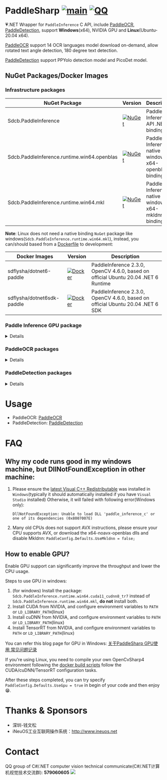 # PaddleSharp [![main](https://github.com/sdcb/PaddleSharp/actions/workflows/main.yml/badge.svg)](https://github.com/sdcb/PaddleSharp/actions/workflows/main.yml) [![QQ](https://img.shields.io/badge/QQ_Group-579060605-52B6EF?style=social&logo=tencent-qq&logoColor=000&logoWidth=20)](https://jq.qq.com/?_wv=1027&k=K4fBqpyQ)

💗.NET Wrapper for `PaddleInference` C API, include [PaddleOCR](./docs/ocr.md), [PaddleDetection](./docs/detection.md), support **Windows**(x64), NVIDIA GPU and **Linux**(Ubuntu-20.04 x64).

[PaddleOCR](./docs/ocr.md) support 14 OCR languages model download on-demand, allow rotated text angle detection, 180 degree text detection.

[PaddleDetection](./docs/detection.md) support PPYolo detection model and PicoDet model.

## NuGet Packages/Docker Images

### Infrastructure packages

| NuGet Package                               | Version                                                                                                                                                            | Description                                          |
| ------------------------------------------- | ------------------------------------------------------------------------------------------------------------------------------------------------------------------ | ---------------------------------------------------- |
| Sdcb.PaddleInference                        | [![NuGet](https://img.shields.io/nuget/v/Sdcb.PaddleInference.svg)](https://nuget.org/packages/Sdcb.PaddleInference)                                               | Paddle Inference C API .NET binding                  |
| Sdcb.PaddleInference.runtime.win64.openblas | [![NuGet](https://img.shields.io/nuget/v/Sdcb.PaddleInference.runtime.win64.openblas.svg)](https://nuget.org/packages/Sdcb.PaddleInference.runtime.win64.openblas) | Paddle Inference native windows-x64-openblas binding |
| Sdcb.PaddleInference.runtime.win64.mkl      | [![NuGet](https://img.shields.io/nuget/v/Sdcb.PaddleInference.runtime.win64.mkl.svg)](https://nuget.org/packages/Sdcb.PaddleInference.runtime.win64.mkl)           | Paddle Inference native windows-x64-mkldnn binding   |

**Note**: Linux does not need a native binding `NuGet` package like windows(`Sdcb.PaddleInference.runtime.win64.mkl`), instead, you can/should based from a [Dockerfile](https://hub.docker.com/r/sdflysha/dotnet6-focal-paddle2.2.2) to development:

| Docker Images              | Version                                                                                                                      | Description                                                                        |
| -------------------------- | ---------------------------------------------------------------------------------------------------------------------------- | ---------------------------------------------------------------------------------- |
| sdflysha/dotnet6-paddle    | [![Docker](https://img.shields.io/docker/v/sdflysha/dotnet6-paddle)](https://hub.docker.com/r/sdflysha/dotnet6-focal-paddle) | PaddleInference 2.3.0, OpenCV 4.6.0, based on official Ubuntu 20.04 .NET 6 Runtime |
| sdflysha/dotnet6sdk-paddle | [![Docker](https://img.shields.io/docker/v/sdflysha/dotnet6sdk-paddle)](https://hub.docker.com/r/sdflysha/dotnet6sdk-paddle) | PaddleInference 2.3.0, OpenCV 4.6.0, based on official Ubuntu 20.04 .NET 6 SDK     |

### Paddle Inference GPU package
<details>
Since GPU package are too large(>1.5GB), I cannot publish a NuGet package to nuget.org, there is a limitation of 250MB when upload to Github, there is some related issues to this:
* https://github.com/PaddlePaddle/Paddle/issues/43874
* https://github.com/NuGet/Home/issues/11706#issuecomment-1167305006
* 

However you're good to build your own GPU nuget package using `01-build-native.linq`.

There is 2 old version GPU package here, might unable to use(not very large at that time):

| NuGet Package                                        | Version                                                                                                                                                                                  | Description                                                               |
| ---------------------------------------------------- | ---------------------------------------------------------------------------------------------------------------------------------------------------------------------------------------- | ------------------------------------------------------------------------- |
| Sdcb.PaddleInference.runtime.win64.cuda10_cudnn7     | [![NuGet](https://img.shields.io/nuget/v/Sdcb.PaddleInference.runtime.win64.cuda10_cudnn7.svg)](https://nuget.org/packages/Sdcb.PaddleInference.runtime.win64.cuda10_cudnn7.mkl)         | Paddle Inference native windows-x64(CUDA 10/cuDNN 7.x) binding            |
| Sdcb.PaddleInference.runtime.win64.cuda11_cudnn8_tr7 | [![NuGet](https://img.shields.io/nuget/v/Sdcb.PaddleInference.runtime.win64.cuda11_cudnn8_tr7.svg)](https://nuget.org/packages/Sdcb.PaddleInference.runtime.win64.cuda11_cudnn8_tr7.mkl) | Paddle Inference native windows-x64(CUDA 11/cuDNN 8.0/TensorRT 7) binding |  |
</details>

### PaddleOCR packages
<details>

| NuGet Package                 | Version                                                                                                                                | Description                                             |
| ----------------------------- | -------------------------------------------------------------------------------------------------------------------------------------- | ------------------------------------------------------- |
| Sdcb.PaddleOCR                | [![NuGet](https://img.shields.io/nuget/v/Sdcb.PaddleOCR.svg)](https://nuget.org/packages/Sdcb.PaddleOCR)                               | PaddleOCR library(based on Sdcb.PaddleInference)        |
| Sdcb.PaddleOCR.Models.Online  | [![NuGet](https://img.shields.io/nuget/v/Sdcb.PaddleOCR.Models.Online.svg)](https://nuget.org/packages/Sdcb.PaddleOCR.Models.Online)   | Online PaddleOCR models, will download when first using |
| Sdcb.PaddleOCR.Models.LocalV3 | [![NuGet](https://img.shields.io/nuget/v/Sdcb.PaddleOCR.Models.LocalV3.svg)](https://nuget.org/packages/Sdcb.PaddleOCR.Models.LocalV3) | Full local v3 models, include multiple language(~130MB) |
| Sdcb.PaddleOCR.KnownModels    | [![NuGet](https://img.shields.io/nuget/v/Sdcb.PaddleOCR.KnownModels.svg)](https://nuget.org/packages/Sdcb.PaddleOCR.KnownModels)       | Old online model download helper, *deprecated*          |
</details>

### PaddleDetection packages
<details>

| NuGet Package        | Version                                                                                                              | Description                                            |
| -------------------- | -------------------------------------------------------------------------------------------------------------------- | ------------------------------------------------------ |
| Sdcb.PaddleDetection | [![NuGet](https://img.shields.io/nuget/v/Sdcb.PaddleDetection.svg)](https://nuget.org/packages/Sdcb.PaddleDetection) | PaddleDetection library(based on Sdcb.PaddleInference) |
</details>

# Usage
* PaddleOCR: [PaddleOCR](./docs/ocr.md)
* PaddleDetection: [PaddleDetection](./docs/detection.md)

# FAQ
## Why my code runs good in my windows machine, but DllNotFoundException in other machine:
1. Please ensure the [latest Visual C++ Redistributable](https://aka.ms/vs/17/release/vc_redist.x64.exe) was installed in `Windows`(typically it should automatically installed if you have `Visual Studio` installed)
Otherwise, it will failed with following error(Windows only):
   ```
   DllNotFoundException: Unable to load DLL 'paddle_inference_c' or one of its dependencies (0x8007007E)
   ```

2. Many old CPUs does not support AVX instructions, please ensure your CPU supports AVX, or download the x64-noavx-openblas dlls and disable Mkldnn: `PaddleConfig.Defaults.UseMkldnn = false;`

## How to enable GPU?
Enable GPU support can significantly improve the throughput and lower the CPU usage.

Steps to use GPU in windows:
1. (for windows) Install the package: `Sdcb.PaddleInference.runtime.win64.cuda11_cudnn8_tr7` instead of `Sdcb.PaddleInference.runtime.win64.mkl`, **do not** install both.
2. Install CUDA from NVIDIA, and configure environment variables to `PATH` or `LD_LIBRARY_PATH`(linux)
3. Install cuDNN from NVIDIA, and configure environment variables to `PATH` or `LD_LIBRARY_PATH`(linux)
4. Install TensorRT from NVIDIA, and configure environment variables to `PATH` or `LD_LIBRARY_PATH`(linux)

You can refer this blog page for GPU in Windows: [关于PaddleSharp GPU使用 常见问题记录](https://www.cnblogs.com/cuichaohui/p/15766519.html)

If you're using Linux, you need to compile your own OpenCvSharp4 environment following the [docker build scripts](./build/docker/ubuntu20-dotnet6-paddleocr2.2.1/Dockerfile) follow the CUDA/cuDNN/TensorRT configuration tasks.

After these steps completed, you can try specify `PaddleConfig.Defaults.UseGpu = true` in begin of your code and then enjoy😁.

# Thanks & Sponsors
* 深圳-钱文松
* iNeuOS工业互联网操作系统：http://www.ineuos.net

# Contact
QQ group of C#/.NET computer vision technical communicate(C#/.NET计算机视觉技术交流群): **579060605**
![](./assets/qq.png)

